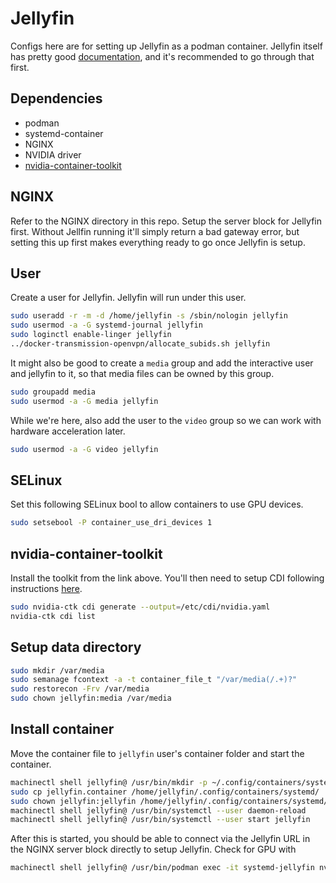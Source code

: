 # Jellyfin

Configs here are for setting up Jellyfin as a podman container. Jellyfin itself has pretty good [documentation](https://jellyfin.org/docs/), and it's recommended to go through that first.

## Dependencies

 - podman
 - systemd-container
 - NGINX
 - NVIDIA driver
 - [nvidia-container-toolkit](https://docs.nvidia.com/datacenter/cloud-native/container-toolkit/latest/install-guide.html)

## NGINX

Refer to the NGINX directory in this repo. Setup the server block for Jellyfin first. Without Jellfin running it'll simply return a bad gateway error, but setting this up first makes everything ready to go once Jellyfin is setup.

## User

Create a user for Jellyfin. Jellyfin will run under this user.

```bash
sudo useradd -r -m -d /home/jellyfin -s /sbin/nologin jellyfin
sudo usermod -a -G systemd-journal jellyfin
sudo loginctl enable-linger jellyfin
../docker-transmission-openvpn/allocate_subids.sh jellyfin
```

It might also be good to create a `media` group and add the interactive user and jellyfin to it, so that media files can be owned by this group.

```bash
sudo groupadd media
sudo usermod -a -G media jellyfin
```

While we're here, also add the user to the `video` group so we can work with hardware acceleration later.

```bash
sudo usermod -a -G video jellyfin
```

## SELinux

Set this following SELinux bool to allow containers to use GPU devices.

```bash
sudo setsebool -P container_use_dri_devices 1
```

## nvidia-container-toolkit

Install the toolkit from the link above. You'll then need to setup CDI following instructions [here](https://docs.nvidia.com/datacenter/cloud-native/container-toolkit/latest/cdi-support.html).

```bash
sudo nvidia-ctk cdi generate --output=/etc/cdi/nvidia.yaml
nvidia-ctk cdi list
```

## Setup data directory

```bash
sudo mkdir /var/media
sudo semanage fcontext -a -t container_file_t "/var/media(/.+)?"
sudo restorecon -Frv /var/media
sudo chown jellyfin:media /var/media
```

## Install container

Move the container file to `jellyfin` user's container folder and start the container.

```bash
machinectl shell jellyfin@ /usr/bin/mkdir -p ~/.config/containers/systemd
sudo cp jellyfin.container /home/jellyfin/.config/containers/systemd/
sudo chown jellyfin:jellyfin /home/jellyfin/.config/containers/systemd/jellyfin.container
machinectl shell jellyfin@ /usr/bin/systemctl --user daemon-reload
machinectl shell jellyfin@ /usr/bin/systemctl --user start jellyfin
```

After this is started, you should be able to connect via the Jellyfin URL in the NGINX server block directly to setup Jellyfin. Check for GPU with

```bash
machinectl shell jellyfin@ /usr/bin/podman exec -it systemd-jellyfin nvidia-smi -L
```
